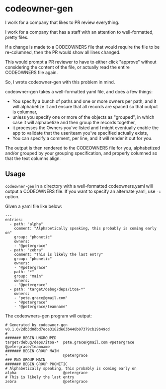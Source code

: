 # codeowner-gen
I work for a company that likes to PR review everything.

I work for a company that has a staff with an attention to well-formatted, pretty files.

If a change is made to a CODEOWNERS file that would require the file to be re-columned, then the PR would show all lines changed. 

This would prompt a PR reviewer to have to either click "approve" without considering the content of the file, or actually read the entire CODEOWNERS file again.

So, I wrote codeowner-gen with this problem in mind.

codeowner-gen takes a well-formatted yaml file, and does a few things:

- You specify a bunch of paths and one or more owners per path, and it will alphabetize it and ensure that all records are spaced so that output is columnar,
- unless you specify one or more of the objects as "grouped", in which case it will alphabetize and then group the records together,
- it processes the Owners you've listed and I might eventually enable the app to validate that the user/team you've specified actually exists,
- You can specify a comment, per line, and it will render it out for you.

The output is then rendered to the CODEOWNERS file for you, alphabetized and/or grouped by your grouping specification, and properly columned so that the text columns align.

## Usage
`codeowner-gen` in a directory with a well-formatted codeowners.yaml will output a CODEOWNERS file.  If you want to specify an alternate yaml, use `-i` option.

Given a yaml file like below:
```
---
entries:
  - path: "alpha"
    comment: "Alphabetically speaking, this probably is coming early on"
    group: "phonetic"
    owners:
    - "@petergrace"
  - path: "zebra"
    comment: "This is likely the last entry"
    group: "phonetic"
    owners:
    - "@petergrace"
  - path: "*"
    group: "main"
    owners:
    - "@petergrace"
  - path: "target/debug/deps/itoa-*"
    owners:
    - "pete.grace@gmail.com"
    - "@petergrace"
    - "@petergrace/teamname"
```

The codeowners-gen program will output:
```
# Generated by codeowner-gen v0.1.0/2db3d0dbd7ece3182de63b440b07379cb19b49cd
#
####### BEGIN UNGROUPED
target/debug/deps/itoa-*  pete.grace@gmail.com @petergrace @petergrace/teamname
####### BEGIN GROUP MAIN
*                         @petergrace
### END GROUP MAIN
####### BEGIN GROUP PHONETIC
# Alphabetically speaking, this probably is coming early on
alpha                     @petergrace
# This is likely the last entry
zebra                     @petergrace
```
